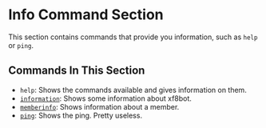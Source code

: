 # Info Command Section

This section contains commands that provide you information, such as `help` or
`ping`.

## Commands In This Section

- `help`: Shows the commands available and gives information on them.
- [`information`](https://xf8b.github.io/documentation/xf8bot/commands/info/info/):
  Shows some information about xf8bot.
- [`memberinfo`](https://xf8b.github.io/documentation/xf8bot/commands/info/memberinfo/):
  Shows information about a member.
- [`ping`](https://xf8b.github.io/documentation/xf8bot/commands/info/ping/):
  Shows the ping. Pretty useless.
